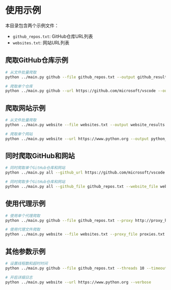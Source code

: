 # 使用示例

本目录包含两个示例文件：
- `github_repos.txt`: GitHub仓库URL列表
- `websites.txt`: 网站URL列表

## 爬取GitHub仓库示例

```bash
# 从文件批量爬取
python ../main.py github --file github_repos.txt --output github_results.xlsx

# 爬取单个仓库
python ../main.py github --url https://github.com/microsoft/vscode --output vscode_repo.xlsx
```

## 爬取网站示例

```bash
# 从文件批量爬取
python ../main.py website --file websites.txt --output website_results.xlsx

# 爬取单个网站
python ../main.py website --url https://www.python.org --output python_site.xlsx
```

## 同时爬取GitHub和网站

```bash
# 同时爬取单个GitHub仓库和网站
python ../main.py all --github_url https://github.com/microsoft/vscode --website_url https://www.python.org

# 同时爬取多个GitHub仓库和网站
python ../main.py all --github_file github_repos.txt --website_file websites.txt
```

## 使用代理示例

```bash
# 使用单个代理爬取
python ../main.py github --file github_repos.txt --proxy http://proxy_host:proxy_port

# 使用代理文件爬取
python ../main.py website --file websites.txt --proxy_file proxies.txt
```

## 其他参数示例

```bash
# 设置线程数和超时时间
python ../main.py github --file github_repos.txt --threads 10 --timeout 30

# 开启详细日志
python ../main.py website --url https://www.python.org --verbose
``` 